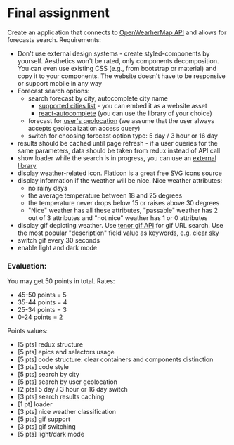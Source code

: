 # Final assignment

Create an application that connects to [OpenWearherMap API](https://openweathermap.org/api) and allows for forecasts search. Requirements:
  - Don't use external design systems - create styled-components by yourself. Aesthetics won't be rated, only components decomposition. You can even use existing CSS (e.g., from bootstrap or material) and copy it to your components. The website doesn't have to be responsive or support mobile in any way
  - Forecast search options:
      - search forecast by city, autocomplete city name
        * [supported cities list](http://bulk.openweathermap.org/sample/city.list.json.gz) - you can embed it as a website asset
        * [react-autocomplete](https://github.com/reactjs/react-autocomplete) (you can use the library of your choice)
      - forecast for [user's geolocation](https://www.w3schools.com/html/html5_geolocation.asp) (we assume that the user always accepts geolocalization access query)
      - switch for choosing forecast option type: 5 day / 3 hour or 16 day
  - results should be cached until page refresh - if a user queries for the same parameters, data should be taken from redux instead of API call
  - show loader while the search is in progress, you can use an [external library](https://github.com/mhnpd/react-loader-spinner)
  - display weather-related icon. [Flaticon](https://www.flaticon.com/) is a great free [SVG](https://css-tricks.com/using-svg/) icons source
  - display information if the weather will be nice. Nice weather attributes:
      * no rainy days
      * the average temperature between 18 and 25 degrees
      * the temperature never drops below 15 or raises above 30 degrees
      * "Nice" weather has all these attributes, "passable" weather has 2 out of 3 attributes and "not nice" weather has 1 or 0 attributes
  - display gif depicting weather. Use [tenor gif API](https://tenor.com/gifapi/documentation#quickstart) for gif URL search. Use the most popular "description" field value as keywords, e.g. [clear sky](https://api.tenor.com/v1/search?q=clear%20sky)
  - switch gif every 30 seconds
  - enable light and dark mode

### Evaluation:

You may get 50 points in total. Rates:
  - 45-50 points = 5
  - 35-44 points = 4
  - 25-34 points = 3
  - 0-24 points = 2

Points values:
  - [5 pts] redux structure
  - [5 pts] epics and selectors usage
  - [5 pts] code structure: clear containers and components distinction
  - [3 pts] code style
  - [5 pts] search by city
  - [5 pts] search by user geolocation
  - [2 pts] 5 day / 3 hour or 16 day switch
  - [3 pts] search results caching
  - [1 pt] loader
  - [3 pts] nice weather classification
  - [5 pts] gif support
  - [3 pts] gif switching
  - [5 pts] light/dark mode